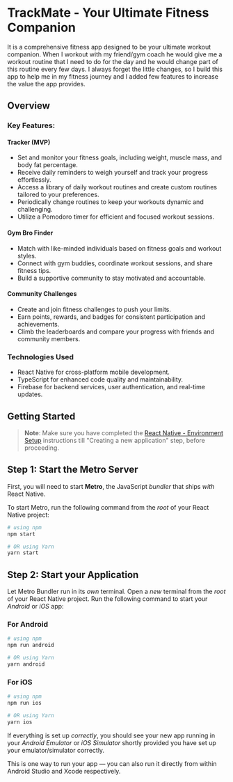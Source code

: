 # TrackMate - Your Ultimate Fitness Companion

It is a comprehensive fitness app designed to be your ultimate workout companion. 
When I workout with my friend/gym coach he would give me a workout routine that I need to do for the day and he would change part of this routine every few days. I always forget the little changes, so I build this app to help me in my fitness journey and I added few features to increase the value the app provides. 

## Overview
### Key Features:

#### Tracker (MVP)
- Set and monitor your fitness goals, including weight, muscle mass, and body fat percentage.
- Receive daily reminders to weigh yourself and track your progress effortlessly.
- Access a library of daily workout routines and create custom routines tailored to your preferences.
- Periodically change routines to keep your workouts dynamic and challenging.
- Utilize a Pomodoro timer for efficient and focused workout sessions.

#### Gym Bro Finder
- Match with like-minded individuals based on fitness goals and workout styles.
- Connect with gym buddies, coordinate workout sessions, and share fitness tips.
- Build a supportive community to stay motivated and accountable.

#### Community Challenges
- Create and join fitness challenges to push your limits.
- Earn points, rewards, and badges for consistent participation and achievements.
- Climb the leaderboards and compare your progress with friends and community members.

### Technologies Used

- React Native for cross-platform mobile development.
- TypeScript for enhanced code quality and maintainability.
- Firebase for backend services, user authentication, and real-time updates.

## Getting Started

>**Note**: Make sure you have completed the [React Native - Environment Setup](https://reactnative.dev/docs/environment-setup) instructions till "Creating a new application" step, before proceeding.

## Step 1: Start the Metro Server

First, you will need to start **Metro**, the JavaScript _bundler_ that ships _with_ React Native.

To start Metro, run the following command from the _root_ of your React Native project:

```bash
# using npm
npm start

# OR using Yarn
yarn start
```

## Step 2: Start your Application

Let Metro Bundler run in its _own_ terminal. Open a _new_ terminal from the _root_ of your React Native project. Run the following command to start your _Android_ or _iOS_ app:

### For Android

```bash
# using npm
npm run android

# OR using Yarn
yarn android
```

### For iOS

```bash
# using npm
npm run ios

# OR using Yarn
yarn ios
```

If everything is set up _correctly_, you should see your new app running in your _Android Emulator_ or _iOS Simulator_ shortly provided you have set up your emulator/simulator correctly.

This is one way to run your app — you can also run it directly from within Android Studio and Xcode respectively.
